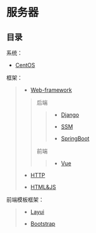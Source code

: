 # 服务器

## 目录

系统：

* [CentOS](https://github.com/shencang/note/tree/master/Server/CentOS)
>
框架：

>* [Web-framework](https://github.com/shencang/note/tree/master/Server/Web-framework)
>>
>>后端
>>>
>>>* [Django](https://github.com/shencang/note/tree/master/Server/SSM%20and%20third%20party%20framework/Django)
>>>
>>>* [SSM](https://github.com/shencang/note/tree/master/Server/SSM%20and%20third%20party%20framework/SSM)
>>>
>>>* [SpringBoot](https://github.com/shencang/note/tree/master/Server/Web-framework/后端/Django)
>>>
>>前端
>>
>>> * [Vue](https://github.com/shencang/note/tree/master/Server/Web-framework/前端/Vue.md)
>
>* [HTTP](https://github.com/shencang/note/tree/master/Server/Http)
>
>* [HTML&JS](https://github.com/shencang/note/tree/master/Server/HTML&JS)

前端模板框架：

>* [Layui](https://www.layui.com/)
>
>* [Bootstrap](https://www.bootcss.com/)
>